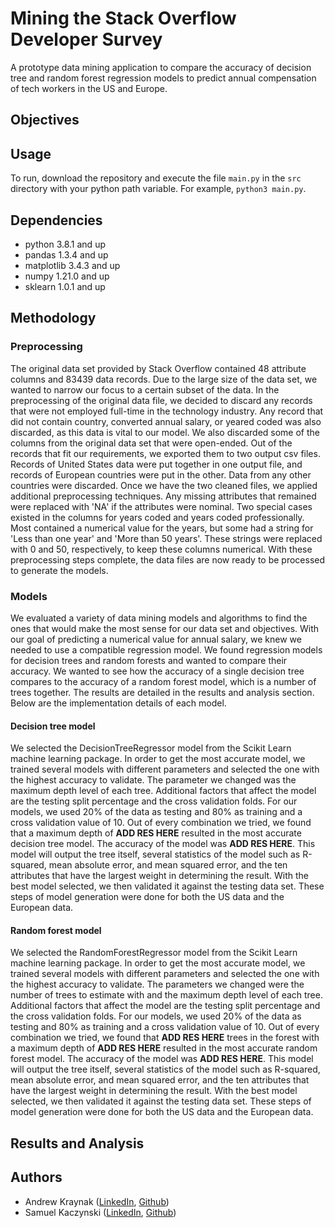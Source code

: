 # Mining the Stack Overflow Developer Survey
A prototype data mining application to compare the accuracy of decision tree and random forest regression models to 
predict annual compensation of tech workers in the US and Europe.

## Objectives


## Usage
To run, download the repository and execute the file `main.py` in the `src` directory with your python path variable. 
For example, `python3 main.py`.

## Dependencies
- python 3.8.1 and up
- pandas 1.3.4 and up
- matplotlib 3.4.3 and up
- numpy 1.21.0 and up
- sklearn 1.0.1 and up

## Methodology
### Preprocessing
The original data set provided by Stack Overflow contained 48 attribute columns and 83439 data records. Due to the 
large size of the data set, we wanted to narrow our focus to a certain subset of the data. In the preprocessing of the 
original data file, we decided to discard any records that were not employed full-time in the technology industry. Any 
record that did not contain country, converted annual salary, or yeared coded was also discarded, as this data is vital 
to our model. We also discarded some of the columns from the original data set that were open-ended. Out of the records 
that fit our requirements, we exported them to two output csv files. Records of United States data were put together in 
one output file, and records of European countries were put in the other. Data from any other countries were discarded. 
Once we have the two cleaned files, we applied additional preprocessing techniques. Any missing attributes that 
remained were replaced with 'NA' if the attributes were nominal. Two special cases existed in the columns for years 
coded and years coded professionally. Most contained a numerical value for the years, but some had a string for 'Less 
than one year' and 'More than 50 years'. These strings were replaced with 0 and 50, respectively, to keep these columns 
numerical. With these preprocessing steps complete, the data files are now ready to be processed to generate the models.

### Models
We evaluated a variety of data mining models and algorithms to find the ones that would make the most sense for our 
data set and objectives. With our goal of predicting a numerical value for annual salary, we knew we needed to use a 
compatible regression model. We found regression models for decision trees and random forests and wanted to compare 
their accuracy. We wanted to see how the accuracy of a single decision tree compares to the accuracy of a random forest 
model, which is a number of trees together. The results are detailed in the results and analysis section. Below are the 
implementation details of each model.

#### Decision tree model
We selected the DecisionTreeRegressor model from the Scikit Learn machine learning package. In order to get the most 
accurate model, we trained several models with different parameters and selected the one with the highest accuracy to 
validate. The parameter we changed was the maximum depth level of each tree. Additional factors that affect the model 
are the testing split percentage and the cross validation folds. For our models, we used 20% of the data as testing and 
80% as training and a cross validation value of 10. Out of every combination we tried, we found that a maximum depth of 
____ADD RES HERE____ resulted in the most accurate decision tree model. The accuracy of the model was ____ADD RES 
HERE____. This model will output the tree itself, several statistics of the model such as R-squared, mean absolute 
error, and mean squared error, and the ten attributes that have the largest weight in determining the result. With the 
best model selected, we then validated it against the testing data set. These steps of model generation were done for 
both the US data and the European data.

#### Random forest model
We selected the RandomForestRegressor model from the Scikit Learn machine learning package. In order to get the most 
accurate model, we trained several models with different parameters and selected the one with the highest accuracy to 
validate. The parameters we changed were the number of trees to estimate with and the maximum depth level of each tree. 
Additional factors that affect the model are the testing split percentage and the cross validation folds. For our 
models, we used 20% of the data as testing and 80% as training and a cross validation value of 10. Out of every 
combination we tried, we found that ____ADD RES HERE____ trees in the forest with a maximum depth of ____ADD RES 
HERE____ resulted in the most accurate random forest model. The accuracy of the model was ____ADD RES HERE____. This 
model will output the tree itself, several statistics of the model such as R-squared, mean absolute error, and mean 
squared error, and the ten attributes that have the largest weight in determining the result. With the best model 
selected, we then validated it against the testing data set. These steps of model generation were done for both the US 
data and the European data.

## Results and Analysis


## Authors
- Andrew Kraynak ([LinkedIn](https://www.linkedin.com/in/abkraynak/), [Github](https://github.com/abkraynak))
- Samuel Kaczynski ([LinkedIn](https://www.linkedin.com/in/samuel-kaczynski-425926196/), [Github](https://github.com/SKalltheway))